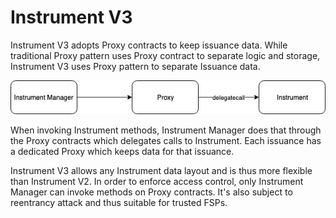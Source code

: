 # Instrument V3

Instrument V3 adopts Proxy contracts to keep issuance data. While traditional Proxy pattern uses Proxy contract to separate logic and storage, Instrument V3 uses Proxy pattern to separate Issuance data.

![](../../.gitbook/assets/instrument-v3.jpg)

When invoking Instrument methods, Instrument Manager does that through the Proxy contracts which delegates calls to Instrument. Each issuance has a dedicated Proxy which keeps data for that issuance.

Instrument V3 allows any Instrument data layout and is thus more flexible than Instrument V2. In order to enforce access control, only Instrument Manager can invoke methods on Proxy contracts. It's also subject to reentrancy attack and thus suitable for trusted FSPs.

